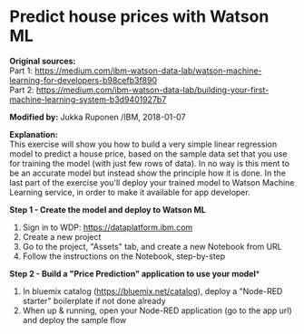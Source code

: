# Predict house prices with Watson ML

**Original sources:**  
Part 1: https://medium.com/ibm-watson-data-lab/watson-machine-learning-for-developers-b98cefb3f890  
Part 2: https://medium.com/ibm-watson-data-lab/building-your-first-machine-learning-system-b3d9401927b7

**Modified by:** Jukka Ruponen /IBM, 2018-01-07  

**Explanation:**  
This exercise will show you how to build a very simple linear regression model to predict a house price, based on the sample data set that you use for training the model (with just few rows of data). In no way is this ment to be an accurate model but instead show the principle how it is done. In the last part of the exercise you'll deploy your trained model to Watson Machine Learning service, in order to make it available for app developer.

**Step 1 - Create the model and deploy to Watson ML**  
1. Sign in to WDP: https://dataplatform.ibm.com
2. Create a new project
3. Go to the project, "Assets" tab, and create a new Notebook from URL
4. Follow the instructions on the Notebook, step-by-step

**Step 2 - Build a "Price Prediction" application to use your model***  
1. In bluemix catalog (https://bluemix.net/catalog), deploy a "Node-RED starter" boilerplate if not done already
2. When up & running, open your Node-RED application (go to the app url) and deploy the sample flow
